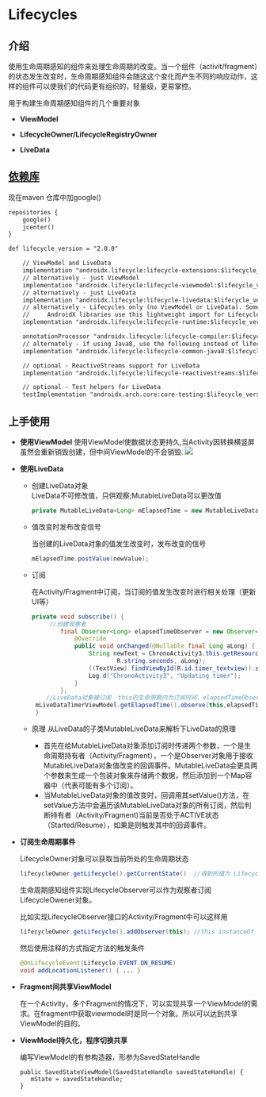 # Lifecycles

## 介绍

使用生命周期感知的组件来处理生命周期的改变。当一个组件（activit/fragment）的状态发生改变时，生命周期感知组件会随这这个变化而产生不同的响应动作，这样的组件可以使我们的代码更有组织的，轻量级，更易掌控。

用于构建生命周期感知组件的几个重要对象

- **ViewModel**

  

- **LifecycleOwner/LifecycleRegistryOwner**

- **LiveData** 

## [依赖库](https://zjcqoo.github.io/-----https://developer.android.google.cn/jetpack/androidx/releases/lifecycle#declaring_dependencies)

现在maven 仓库中加google()

```xml
repositories {
    google()
    jcenter()
}
```

```xml
def lifecycle_version = "2.0.0"

    // ViewModel and LiveData
    implementation "androidx.lifecycle:lifecycle-extensions:$lifecycle_version"
    // alternatively - just ViewModel
    implementation "androidx.lifecycle:lifecycle-viewmodel:$lifecycle_version" // For Kotlin use lifecycle-viewmodel-ktx
    // alternatively - just LiveData
    implementation "androidx.lifecycle:lifecycle-livedata:$lifecycle_version"
    // alternatively - Lifecycles only (no ViewModel or LiveData). Some UI
    //     AndroidX libraries use this lightweight import for Lifecycle
    implementation "androidx.lifecycle:lifecycle-runtime:$lifecycle_version"

    annotationProcessor "androidx.lifecycle:lifecycle-compiler:$lifecycle_version" // For Kotlin use kapt instead of annotationProcessor
    // alternately - if using Java8, use the following instead of lifecycle-compiler
    implementation "androidx.lifecycle:lifecycle-common-java8:$lifecycle_version"

    // optional - ReactiveStreams support for LiveData
    implementation "androidx.lifecycle:lifecycle-reactivestreams:$lifecycle_version" // For Kotlin use lifecycle-reactivestreams-ktx

    // optional - Test helpers for LiveData
    testImplementation "androidx.arch.core:core-testing:$lifecycle_version"
```

## 上手使用
 - **使用ViewModel**
  使用ViewModel使数据状态更持久,当Activity因转换横竖屏虽然会重新销毁创建，但中间ViewModel的不会销毁.
    ![](https://codelabs.developers.google.com/codelabs/android-lifecycles/img/1d42e8efcb42ff58.png)
  
 - **使用LiveData**
    
    - 创建LiveData对象  
      LiveData不可修改值，只供观察;MutableLiveData可以更改值
      ```java
      private MutableLiveData<Long> mElapsedTime = new MutableLiveData<>();
      ```
    
    -  值改变时发布改变信号
    
       当创建的LiveData对象的值发生改变时，发布改变的信号
    
       ```java
       mElapsedTime.postValue(newValue);
       ```
    
    -  订阅
    
       在Activity/Fragment中订阅，当订阅的值发生改变时进行相关处理（更新UI等）
    
       ```java
       private void subscribe() {
           	//创建观察者
               final Observer<Long> elapsedTimeObserver = new Observer<Long>() {
                   @Override
                   public void onChanged(@Nullable final Long aLong) {
                       String newText = ChronoActivity3.this.getResources().getString(
                               R.string.seconds, aLong);
                       ((TextView) findViewById(R.id.timer_textview)).setText(newText);
                       Log.d("ChronoActivity3", "Updating timer");
                   }
               };
           //LiveData对象被订阅  this的生命周期内为订阅时间，elapsedTimeObserver为观察着
       	mLiveDataTimerViewModel.getElapsedTime().observe(this,elapsedTimeObserver);
        }
       ```
    - 原理
      从LiveData的子类MutableLiveData来解析下LiveData的原理
      - 首先在给MutableLiveData对象添加订阅时传递两个参数，一个是生命周期持有者（Activity/Fragment），一个是Observer对象用于接收MutableLiveData对象值改变的回调事件。MutableLiveData会更具两个参数来生成一个包装对象来存储两个数据，然后添加到一个Map容器中（代表可能有多个订阅）。
      - 当MutableLiveData对象的值改变时，回调用其setValue()方法，在setValue方法中会遍历该MutableLiveData对象的所有订阅，然后判断持有者（Activity/Fragment)当前是否处于ACTIVE状态（Started/Resume），如果是则触发其中的回调事件。
    
- **订阅生命周期事件**

    LifecycleOwner对象可以获取当前所处的生命周期状态

    ```java
    lifecycleOwner.getLifecycle().getCurrentState()  //得到的值为 Lifecycle.State.RESUMED, or Lifecycle.State.DESTROYED 等等
    ```

    

    生命周期感知组件实现LifecycleObserver可以作为观察者订阅LifecycleOwener对象。

    比如实现LifecycleObserver接口的Activity/Fragment中可以这样用

    ```java
    lifecycleOwner.getLifecycle().addObserver(this); //this instanceOf LifecycleObserver
    ```

    然后使用注释的方式指定方法的触发条件

    ```java
    @OnLifecycleEvent(Lifecycle.EVENT.ON_RESUME)
    void addLocationListener() { ... }
    ```

- **Fragment间共享ViewModel**

  在一个Activity，多个Fragment的情况下，可以实现共享一个ViewModel的需求。在fragment中获取viewmodel时是同一个对象。所以可以达到共享ViewModel的目的。



- **ViewModel持久化，程序切换共享**

  编写ViewModel的有参构造器，形参为SavedStateHandle

  ```
  public SavedStateViewModel(SavedStateHandle savedStateHandle) {
     mState = savedStateHandle;
  }
  ```
